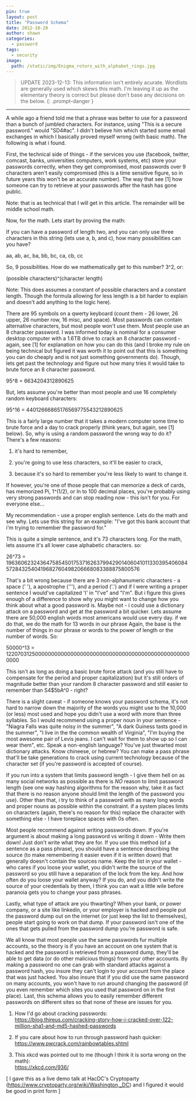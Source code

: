 ```yaml
---
pin: true
layout: post
title: "Password Schema"                                       
date: 2012-10-20
author: shawn
categories:                                         
  - password
tags:
  - security
image:
  path: /static/img/Enigma_rotors_with_alphabet_rings.jpg
---
```


> UPDATE 2023-12-13: This information isn't entirely acurate. Wordlists are generally used which skews this math. I'm leaving it up as the elementary theory is correct but please don't base any decisions on the below.
{: .prompt-danger }

-----

A while ago a friend told me that a phrase was better to use for a password than a bunch of jumbled characters. For instance, using "This is a secure password." would "SD4#ac". I didn't believe him which started some email exchanges in which I basically proved myself wrong (with basic math). The following is what i found.

First, the technical side of things - if the services you use (facebook, twitter, comcast, banks, universities computers, work systems, etc) store your passwords correctly, when they get compromised, most passwords over 9 characters aren't easily compromised (this is a time sensitive figure, so in future years this won't be an accurate number). The way that see [1] how someone can try to retrieve at your passwords after the hash has gone public.

Note: that is as technical that I will get in this article. The remainder will be middle school math.

Now, for the math. Lets start by proving the math:

If you can have a password of length two, and you can only use three characters in this string (lets use a, b, and c), how many possibilities can you have?

aa, ab, ac, ba, bb, bc, ca, cb, cc

So, 9 possibilities. How do we mathematically get to this number? 3^2, or:

(possible characters)^(character length)

Note: This does assumes a constant of possible characters and a constant length. Though the formula allowing for less length is a bit harder to explain and doesn't add anything to the logic here).

There are 95 symbols on a qwerty keyboard (count them - 26 lower, 26 upper, 26 number row, 16 misc, and space). Most passwords can contain alternative characters, but most people won't use them. Most people use an 8 character password. I was informed today is nominal for a consumer desktop computer with a 1.6TB drive to crack an 8 character password - again, see [1] for explanation on how you can do this (and I broke my rule on being technical but figured it was worth it to point out that this is something you can do cheaply and is not just something governments do). Though, lets get past the technology and figure out how many tries it would take to brute force an 8 character password.

95^8 = 6634204312890625

But, lets assume you're better than most people and use 16 completely random keyboard characters:

95^16 = 44012666865176569775543212890625

This is a fairly large number that it takes a modern computer some time to brute force and a day to crack properly (think years, but again, see [1] below). So, why is using a random password the wrong way to do it? There's a few reasons:

1. it's hard to remember,

2. you're going to use less characters, so it'll be easier to crack,

3. because it's so hard to remember you're less likely to want to change it.

If however, you're one of those people that can memorize a deck of cards, has memorized Pi, 1^(1/2), or ln to 100 decimal places, you're probably using very strong passwords and can stop reading now - this isn't for you. For everyone else...

My recommendation - use a proper english sentence. Lets do the math and see why. Lets use this string for an example: "I've got this bank account that i'm trying to remember the password for."

This is quite a simple sentence, and it's 73 characters long. For the math, lets assume it's all lower case alphabetic characters. so:

26^73 = 1963606232436475854501753716263799429014060410113303954060845728432540419682760498206668083388875800576

That's a bit wrong because there are 3 non-alphanumeric characters - a space (' '), a apostrophe ('''), and a period ('.') and if I were writing a proper sentence I would've capitalized 'I' in "I've" and "I'm". But i figure this gives enough of a difference to show why you might want to change how you think about what a good password is. Maybe not - i could use a dictionary attack on a password and get at the password a bit quicker. Lets assume there are 50,000 english words most americans would use every day. if we do that, we do the math for 13 words in our phrase Again, the base is the number of things in our phrase or words to the power of length or the number of words. So:

50000^13 = 12207031250000000000000000000000000000000000000000000000000000

This isn't as long as doing a basic brute force attack (and you still have to compensate for the period and proper capitalization) but it's still orders of magnitude better than your random 8 character password and still easier to remember than S4$5bA^0 - right?

There is a slight caveat - if someone knows your password schema, it's not hard to narrow down the majority of the words you might use to the 10,000 (or less) most used and hope you didn't use a word with more than three syllables. So I would recommend using a proper noun in your sentence - "Niagra Falls was quite noisy in the summer", "A dark Guiness tasts good in the summer", "I live in the the common wealth of Virginia", "I'm buying the most awesome pair of Levis jeans. I can't wait for them to show up so I can wear them", etc. Speak a non-english language? You've just thwarted most dictionary attacks. Know chineese, or hebrew? You can make a pass phrase that'll be take generations to crack using current technology because of the character set (if you're password is accepted of course).

If you run into a system that limits password length - I give them hell on as many social networks as possible as there is *NO* reason to limit password length (see one way hashing algorithms for the reason why, take it as fact that there is no reason anyone should limit the length of the password you use). Other than that, i try to think of a password with as many long words and proper nouns as possible within the constraint. if a system places limits on characters (again, there's no reason for this) replace the character with something else - I have toreplace spaces with 0s often.

Most people recommend against writing passwords down. If you're argument is about making a long password vs writing it down - Write them down! Just don't write what they are for. If you use this method (of a sentence as a pass phrase), you should have a sentence describing the source (to make remembering it easier even if it is written down) that generally doesn't contain the sources name. Keep the list in your wallet - who cares if you loose your wallet, you didn't write the source of the password so you still have a separation of the lock from the key. And how often do you loose your wallet anyway? If you do, and you didn't write the source of your credentials by them, I think you can wait a little wile before paranoia gets you to change your pass phrases.

Lastly, what type of attack are you thwarting? When your bank, or power company, or a site like linkedin, or your employer is hacked and people put the password dump out on the internet (or just keep the list to themselves), people start going to work on that dump. If your password isn't one of the ones that gets pulled from the password dump you're password is safe.

We all know that most people use the same passwords fur multiple accounts, so the theory is if you have an account on one system that is hacked and the password is retrieved from a password dump, they'll be able to get data (or do other malicious things) from your other accounts. By making a password no one can grab with standard attacks against a password hash, you insure they can't login to your account from the place that was just hacked. You also insure that if you did use the same password on many accounts, you won't have to run around changing the password (if you even remember which sites you used that password on in the first place). Last, this schema allows you to easily remember different passwords on different sites so that none of these are issues for you.

1. How I'd go about cracking passwords:<br>
https://blog.thireus.com/cracking-story-how-i-cracked-over-122-million-sha1-and-md5-hashed-passwords

2. If you care about how to run through password hash quicker:<br>
https://www.pwcrack.com/rainbowtables.shtml

3. This xkcd was pointed out to me (though I think it is sorta wrong on the math): <br>
https://xkcd.com/936/

[ I gave this as a live demo talk at HacDC's Cryptoparty (https://www.cryptoparty.org/wiki/Washington,_DC) and I figured it would be good in print form ]
